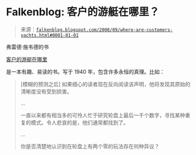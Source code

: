 <!--yml

类别: 未分类

日期: 2024-05-12 22:58:10

-->

# Falkenblog: 客户的游艇在哪里？

> 来源：[`falkenblog.blogspot.com/2008/09/where-are-customers-yachts.html#0001-01-01`](http://falkenblog.blogspot.com/2008/09/where-are-customers-yachts.html#0001-01-01)

弗雷德·施韦德的书

[客户的游艇在哪里](http://)

是一本有趣、易读的书。写于 1940 年，包含许多永恒的真理。比如：

> [模糊的预测之后] 如果细心的读者现在反向阅读该声明，他将发现其原始的清晰度没有受到损害。
> 
> ...
> 
> 一直以来都有相当多的可怜人忙于研究轮盘上最后一千个数字，寻找某种重复的模式。令人悲哀的是，他们通常都找到了。
> 
> ...
> 
> 你是否清楚地认识到在轮盘上有两个零的玩法存在何种异议？
